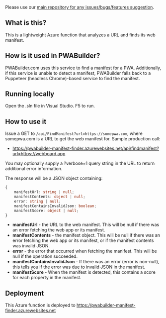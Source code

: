 Please use our [main repository for any issues/bugs/features suggestion](https://github.com/pwa-builder/PWABuilder/issues/new/choose).

## What is this?

This is a lightweight Azure function that analyzes a URL and finds its web manifest.

## How is it used in PWABuilder?

PWABuilder.com uses this service to find a manifest for a PWA. Additionally, if this service is unable to detect a manifest, PWABuilder falls back to a Puppeteer (headless Chrome)-based service to find the manifest.

## Running locally
Open the .sln file in Visual Studio. F5 to run.

## How to use it

Issue a GET to `/api/FindManifest?url=https://somepwa.com`, where somepwa.com is a URL to get the web manifest for. Sample production call:

- https://pwabuilder-manifest-finder.azurewebsites.net/api/findmanifest?url=https://webboard.app

You may optionally supply a ?verbose=1 query string in the URL to return additional error information.

The response will be a JSON object containing:

```typescript
{
    manifestUrl: string | null;
    manifestContents: object | null;
    error: string | null;
    manifestContainsInvalidJson: boolean;
    manifestScore: object | null;
}
```

- **manifestUrl** - the URL to the web manifest. This will be null if there was an error fetching the web app or its manifest.
- **manifestContents** - the manifest object. This will be null if there was an error fetching the web app or its manifest, or if the manifest contents was invalid JSON.
- **error** - the error that occurred when fetching the manifest. This will be null if the operation succeeded.
- **manifestContainsInvalidJson** - If there was an error (error is non-null), this tells you if the error was due to invalid JSON in the manifest.
- **manifestScore** - When the manifest is detected, this contains a score for each property in the manifest.

## Deployment 

This Azure function is deployed to https://pwabuilder-manifest-finder.azurewebsites.net
